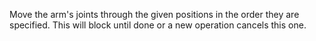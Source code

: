 Move the arm's joints through the given positions in the order they are specified.
This will block until done or a new operation cancels this one.
